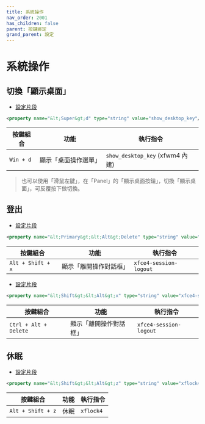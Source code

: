 ```yaml
---
title: 系統操作
nav_order: 2001
has_children: false
parent: 按鍵綁定
grand_parent: 設定
---
```



# 系統操作


## 切換「顯示桌面」

* [設定片段](https://github.com/samwhelp/note-about-xfce/blob/gh-pages/_demo/config/xfce-config/main/config/xfce4/xfconf/xfce-perchannel-xml/xfce4-keyboard-shortcuts.xml#L215)

``` xml
<property name="&lt;Super&gt;d" type="string" value="show_desktop_key"/>
```

| 按鍵組合           | 功能        | 執行指令             |
| ----------------- | ------------ | -------------------- |
| `Win + d`  | 顯示「桌面操作選單」 | `show_desktop_key` (xfwm4 內建) |

> 也可以使用「滑鼠左鍵」，在「Panel」的「顯示桌面按鈕」，切換「顯示桌面」，可反覆按下做切換。


## 登出

* [設定片段](https://github.com/samwhelp/note-about-xfce/blob/gh-pages/_demo/config/xfce-config/main/config/xfce4/xfconf/xfce-perchannel-xml/xfce4-keyboard-shortcuts.xml#L69)

``` xml
<property name="&lt;Primary&gt;&lt;Alt&gt;Delete" type="string" value="xfce4-session-logout"/>
```

| 按鍵組合           | 功能        | 執行指令             |
| ----------------- | ------------ | -------------------- |
| `Alt + Shift + x`  | 顯示「離開操作對話框」 | `xfce4-session-logout` |

* [設定片段](https://github.com/samwhelp/note-about-xfce/blob/gh-pages/_demo/config/xfce-config/main/config/xfce4/xfconf/xfce-perchannel-xml/xfce4-keyboard-shortcuts.xml#L61)

``` xml
<property name="&lt;Shift&gt;&lt;Alt&gt;x" type="string" value="xfce4-session-logout"/>
```

| 按鍵組合           | 功能        | 執行指令             |
| ----------------- | ------------ | -------------------- |
| `Ctrl + Alt + Delete`  | 顯示「離開操作對話框」 | `xfce4-session-logout` |


## 休眠

* [設定片段](https://github.com/samwhelp/note-about-xfce/blob/gh-pages/_demo/config/xfce-config/main/config/xfce4/xfconf/xfce-perchannel-xml/xfce4-keyboard-shortcuts.xml#L215)

``` xml
<property name="&lt;Shift&gt;&lt;Alt&gt;z" type="string" value="xflock4"/>
```

| 按鍵組合           | 功能        | 執行指令             |
| ----------------- | ------------ | -------------------- |
| `Alt + Shift + z` | 休眠 | `xflock4` |
